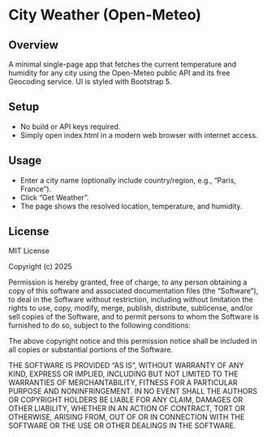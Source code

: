 # City Weather (Open-Meteo)

## Overview
A minimal single-page app that fetches the current temperature and humidity for any city using the Open-Meteo public API and its free Geocoding service. UI is styled with Bootstrap 5.

## Setup
- No build or API keys required.
- Simply open index.html in a modern web browser with internet access.

## Usage
- Enter a city name (optionally include country/region, e.g., “Paris, France”).
- Click “Get Weather”.
- The page shows the resolved location, temperature, and humidity.

## License
MIT License

Copyright (c) 2025

Permission is hereby granted, free of charge, to any person obtaining a copy
of this software and associated documentation files (the “Software”), to deal
in the Software without restriction, including without limitation the rights
to use, copy, modify, merge, publish, distribute, sublicense, and/or sell
copies of the Software, and to permit persons to whom the Software is
furnished to do so, subject to the following conditions:

The above copyright notice and this permission notice shall be included
in all copies or substantial portions of the Software.

THE SOFTWARE IS PROVIDED “AS IS”, WITHOUT WARRANTY OF ANY KIND, EXPRESS OR
IMPLIED, INCLUDING BUT NOT LIMITED TO THE WARRANTIES OF MERCHANTABILITY,
FITNESS FOR A PARTICULAR PURPOSE AND NONINFRINGEMENT. IN NO EVENT SHALL THE
AUTHORS OR COPYRIGHT HOLDERS BE LIABLE FOR ANY CLAIM, DAMAGES OR OTHER
LIABILITY, WHETHER IN AN ACTION OF CONTRACT, TORT OR OTHERWISE, ARISING FROM,
OUT OF OR IN CONNECTION WITH THE SOFTWARE OR THE USE OR OTHER DEALINGS IN
THE SOFTWARE.